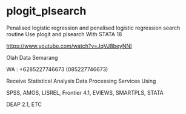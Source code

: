 # plogit_plsearch
Penalised logistic regression and penalised logistic regression search routine Use plogit and plsearch With STATA 18

https://www.youtube.com/watch?v=JqVJ8beyNNI

Olah Data Semarang

WA : +6285227746673 (085227746673)

Receive Statistical Analysis Data Processing Services Using

SPSS, AMOS, LISREL, Frontier 4.1, EVIEWS, SMARTPLS, STATA

DEAP 2.1, ETC
